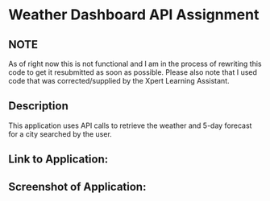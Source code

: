 # Weather Dashboard API Assignment

## NOTE
As of right now this is not functional and I am in the process of rewriting this code to get it resubmitted as soon as possible. Please also note that I used code that was corrected/supplied by the Xpert Learning Assistant.

## Description
This application uses API calls to retrieve the weather and 5-day forecast for a city searched by the user. 

## Link to Application:


## Screenshot of Application:
